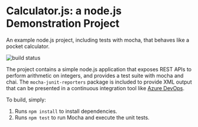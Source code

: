 Calculator.js: a node.js Demonstration Project
==============================================
An example node.js project, including tests with mocha, that behaves like
a pocket calculator.

![build status](https://dev.azure.com/glennvanweyenberg/glennvanweyenberg/_apis/build/status/glennvanw.calculator?branchName=master "Build status")

The project contains a simple node.js application that exposes REST APIs
to perform arithmetic on integers, and provides a test suite with mocha
and chai.  The `mocha-junit-reporters` package is included to provide XML
output that can be presented in a continuous integration tool like
[Azure DevOps](https://azure.com/devops).

To build, simply:

1. Runs `npm install` to install dependencies.
2. Runs `npm test` to run Mocha and execute the unit tests.

